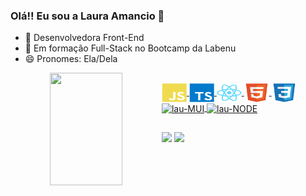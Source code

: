 ### Olá!! Eu sou a Laura Amancio 👋

- 🔭 Desenvolvedora Front-End
- 🌱 Em formação Full-Stack no Bootcamp da Labenu
- 😄 Pronomes: Ela/Dela

<div align="center">
  <a href="https://github.com/lauraamancio">
  <img height="180em" align="left" width="48%" src="https://github-readme-stats.vercel.app/api?username=lauraamancio&show_icons=true&theme=gruvbox&include_all_commits=true&count_private=true"/>
</div>
  
 <div style="display: inline_block"><br>
  <img align="center" alt="lau-Js" height="30" width="40" src="https://raw.githubusercontent.com/devicons/devicon/master/icons/javascript/javascript-plain.svg">
  <img align="center" alt="lau-Ts" height="30" width="40" src="https://raw.githubusercontent.com/devicons/devicon/master/icons/typescript/typescript-plain.svg">
  <img align="center" alt="lau-React" height="30" width="40" src="https://raw.githubusercontent.com/devicons/devicon/master/icons/react/react-original.svg">
  <img align="center" alt="lau-HTML" height="30" width="40" src="https://raw.githubusercontent.com/devicons/devicon/master/icons/html5/html5-original.svg">
  <img align="center" alt="lau-CSS" height="30" width="40" src="https://raw.githubusercontent.com/devicons/devicon/master/icons/css3/css3-original.svg">
  <img align="center" alt="lau-MUI" height="30" width="40" src="https://cdn.jsdelivr.net/gh/devicons/devicon/icons/materialui/materialui-original.svg">
  <img align="center" alt="lau-NODE" height="30" width="40" src="https://cdn.jsdelivr.net/gh/devicons/devicon/icons/nodejs/nodejs-original.svg">
</div>
  
  ##
  
 <div>
  <a href = "mailto:lauran.amancio@gmail.com"><img src="https://img.shields.io/badge/-Gmail-%23333?style=for-the-badge&logo=gmail&logoColor=white" target="_blank"></a>
  <a href="https://www.linkedin.com/in/laura-amancio-9b3b8b168/" target="_blank"><img src="https://img.shields.io/badge/-LinkedIn-%230077B5?style=for-the-badge&logo=linkedin&logoColor=white" target="_blank"></a> 
 </div>
